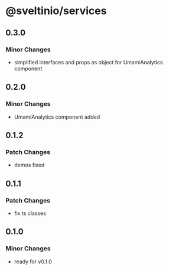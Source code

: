 # @sveltinio/services

## 0.3.0

### Minor Changes

- simplified interfaces and props as object for UmamiAnalytics component

## 0.2.0

### Minor Changes

- UmamiAnalytics component added

## 0.1.2

### Patch Changes

- demos fixed

## 0.1.1

### Patch Changes

- fix ts classes

## 0.1.0

### Minor Changes

- ready for v0.1.0
